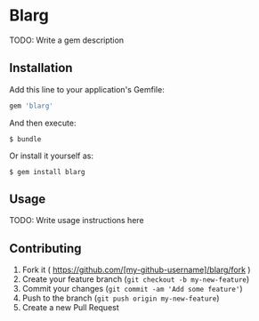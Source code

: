 # Blarg

TODO: Write a gem description

## Installation

Add this line to your application's Gemfile:

```ruby
gem 'blarg'
```

And then execute:

    $ bundle

Or install it yourself as:

    $ gem install blarg

## Usage

TODO: Write usage instructions here

## Contributing

1. Fork it ( https://github.com/[my-github-username]/blarg/fork )
2. Create your feature branch (`git checkout -b my-new-feature`)
3. Commit your changes (`git commit -am 'Add some feature'`)
4. Push to the branch (`git push origin my-new-feature`)
5. Create a new Pull Request
